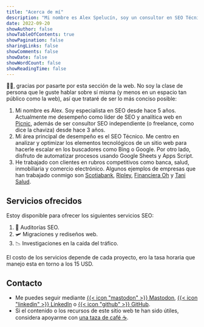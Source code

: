```yaml
---
title: "Acerca de mí"
description: "Mi nombre es Alex Spelucín, soy un consultor en SEO Técnico ubicado en Lima, Perú. Detesto escribir meta descripciones."
date: 2022-09-20
showAuthor: false
showTableOfContents: true
showPagination: false
sharingLinks: false
showComments: false
showDate: false
showWordCount: false
showReadingTime: false
---
```


👋🏽, gracias por pasarte por esta sección de la web. No soy la clase de persona que le guste hablar sobre sí misma (y menos en un espacio tan público como la web), así que trataré de ser lo más conciso posible:

1. Mi nombre es Alex. Soy especialista en SEO desde hace 5 años. Actualmente me desempeño como líder de SEO y analítica web en [Picnic](https://picnic.pe/), además de ser consultor SEO independiente (o freelance, como dice la chaviza) desde hace 3 años.
2. Mi área principal de desempeño es el SEO Técnico. Me centro en analizar y optimizar los elementos tecnológicos de un sitio web para hacerle escalar en los buscadores como Bing o Google. Por otro lado, disfruto de automatizar procesos usando Google Sheets y Apps Script.
3. He trabajado con clientes en rubros competitivos como banca, salud, inmobiliaria y comercio electrónico. Algunos ejemplos de empresas que han trabajado conmigo son [Scotiabank](https://www.scotiabank.com.pe/), [Ripley](https://simple.ripley.com.pe/), [Financiera Oh](https://tarjetaoh.pe/) y [Tani Salud](https://www.tanisalud.com/).

## Servicios ofrecidos

Estoy disponible para ofrecer los siguientes servicios SEO:

1. 🧐 Auditorías SEO.
2. 🛩️ Migraciones y rediseños web.
3. 📉 Investigaciones en la caída del tráfico.

El costo de los servicios depende de cada proyecto, ero la tasa horaria que manejo esta en torno a los 15 USD.

## Contacto

- Me puedes seguir mediante [{{< icon "mastodon" >}} Mastodon](https://mstdn.social/@spelucin), [{{< icon "linkedin" >}} LinkedIn](https://www.linkedin.com/in/spelucin/) o [{{< icon "github" >}} GitHub](https://github.com/spelucin).
- Si el contenido o los recursos de este sitio web te han sido útiles, considera apoyarme con [una taza de café ☕](https://www.buymeacoffee.com/spelucin).
